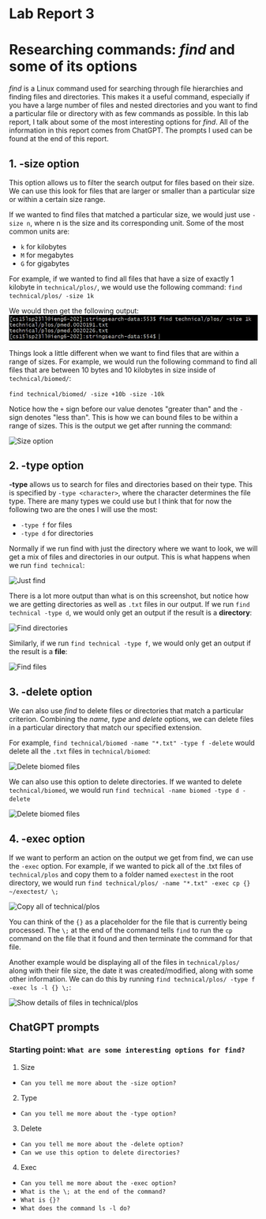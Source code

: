 # Lab Report 3

# Researching commands: *find* and some of its options

*find* is a Linux command used for searching through file hierarchies and finding files and directories. 
This makes it a useful command, especially if you have a large number of files and nested directories and you want to find a particular file or directory with as few commands as possible.
In this lab report, I talk about some of the most interesting options for *find*. All of the information in this report comes from ChatGPT. The prompts I used can be found at the end of this report.

## 1. __-size__ option

This option allows us to filter the search output for files based on their size. We can use this look for files that are larger or smaller than a particular size or within a certain size range.

If we wanted to find files that matched a particular size, we would just use ```-size n```, where n is the size and its corresponding unit. Some of the most common units are:
- ```k``` for kilobytes
- ```M``` for megabytes
- ```G``` for gigabytes

For example, if we wanted to find all files that have a size of exactly 1 kilobyte in ```technical/plos/```, we would use the following command: ```find technical/plos/ -size 1k```

We would then get the following output:
![Size option](sizeoutput2.png) 


Things look a little different when we want to find files that are within a range of sizes.
For example, we would run the following command to find all files that are between 10 bytes and 10 kilobytes in size inside of ```technical/biomed/```: 

```find technical/biomed/ -size +10b -size -10k```

Notice how the ```+``` sign before our value denotes "greater than" and the ```-``` sign denotes "less than". This is how we can bound files to be within a range of sizes.
This is the output we get after running the command: 

![Size option](sizeoutput1.png) 


## 2. __-type__ option

__-type__ allows us to search for files and directories based on their type. This is specified by ```-type <character>```, where the character determines the file type. There are many types  we could use but I think that for now the following two are the ones I will use the most:
- ```-type f``` for files
- ```-type d``` for directories

Normally if we run find with just the directory where we want to look, we will get a mix of files and directories in our output. This is what happens when we run ```find technical```:

![Just find](typeoutput.png)



There is a lot more output than what is on this screenshot, but notice how we are getting directories as well as ```.txt``` files in our output. 
If we run ```find technical -type d```, we would only get an output if the result is a __directory__:

![Find directories](typeoutput1.png)



Similarly, if we run ```find technical -type f```, we would only get an output if the result is a __file__:

![Find files](typeoutput2.png)



## 3. __-delete__ option
We can also use *find* to delete files or directories that match a particular criterion. Combining the *name*, *type* and *delete* options, we can delete files in a particular directory that match our specified extension.

For example, ```find technical/biomed -name "*.txt" -type f -delete``` would delete all the ```.txt``` files in ```technical/biomed```:

![Delete biomed files](deleteoutput1.png)


We can also use this option to delete directories. If we wanted to delete ```technical/biomed```, we would run ```find technical -name biomed -type d -delete```

![Delete biomed files](deleteoutput2.png)


## 4. -exec option
If we want to perform an action on the output we get from find, we can use the ```-exec``` option. For example, if we wanted to pick all of the .txt files of ```technical/plos``` and copy them to a folder named ```exectest``` in the root directory, we would run ```find technical/plos/ -name "*.txt" -exec cp {} ~/exectest/ \;```

![Copy all of technical/plos](execoutput1.png)


You can think of the ```{}``` as a placeholder for the file that is currently being processed. The ```\;``` at the end of the command tells ```find``` to run the ```cp``` command on the file that it found and then terminate the command for that file.

Another example would be displaying all of the files in ```technical/plos/``` along with their file size, the date it was created/modified, along with some other information. We can do this by running ```find technical/plos/ -type f -exec ls -l {} \;```:

![Show details of files in technical/plos](execoutput2.png)


## ChatGPT prompts
### Starting point: ```What are some interesting options for find?```

1. Size
- ```Can you tell me more about the -size option?```
2. Type
- ```Can you tell me more about the -type option?```
3. Delete
- ```Can you tell me more about the -delete option?```
- ```Can we use this option to delete directories?```
4. Exec
- ```Can you tell me more about the -exec option?```
- ```What is the \; at the end of the command?```
- ```What is {}?```
- ```What does the command ls -l do?```


  
